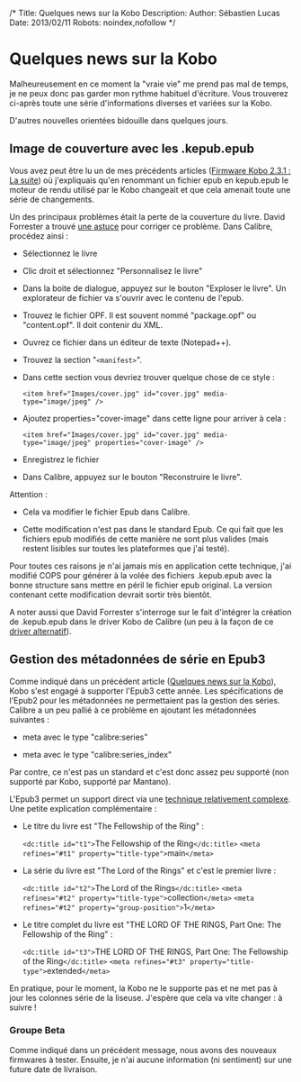 /*
Title: Quelques news sur la Kobo
Description: 
Author: Sébastien Lucas
Date: 2013/02/11
Robots: noindex,nofollow
*/
# Quelques news sur la Kobo

Malheureusement en ce moment la "vraie vie" me prend pas mal de temps, je ne peux donc pas garder mon rythme habituel d'écriture. Vous trouverez ci-après toute une série d'informations diverses et variées sur la Kobo.

D'autres nouvelles orientées bidouille dans quelques jours.


## Image de couverture avec les .kepub.epub

Vous avez peut être lu un de mes précédents articles ([Firmware Kobo 2.3.1 : La suite](blog/kobo-ereader-touch-48)) où j'expliquais qu'en renommant un fichier epub en kepub.epub le moteur de rendu utilisé par le Kobo changeait et que cela amenait toute une série de changements.

Un des principaux problèmes était la perte de la couverture du livre. David Forrester a trouvé [une astuce](http://www.mobileread.com/forums/showpost.php?p=2389073&postcount=15) pour corriger ce problème. Dans Calibre, procédez ainsi :

*	Sélectionnez le livre

*	Clic droit et sélectionnez "Personnalisez le livre"

*	Dans la boite de dialogue, appuyez sur le bouton "Exploser le livre". Un explorateur de fichier va s'ouvrir avec le contenu de l'epub.

*	Trouvez le fichier OPF. Il est souvent nommé "package.opf" ou "content.opf". Il doit contenir du XML.

*	Ouvrez ce fichier dans un éditeur de texte (Notepad++).

*	Trouvez la section "`<manifest>`".

*	Dans cette section vous devriez trouver quelque chose de ce style : 

	
	`<item href="Images/cover.jpg" id="cover.jpg" media-type="image/jpeg" />`


*	Ajoutez properties="cover-image" dans cette ligne pour arriver à cela :

	
	`<item href="Images/cover.jpg" id="cover.jpg" media-type="image/jpeg" properties="cover-image" />`


*	Enregistrez le fichier

*	Dans Calibre, appuyez sur le bouton "Reconstruire le livre".
  
Attention : 

*	Cela va modifier le fichier Epub dans Calibre. 

*	Cette modification n'est pas dans le standard Epub. Ce qui fait que les fichiers epub modifiés de cette manière ne sont plus valides (mais restent lisibles sur toutes les plateformes que j'ai testé).
  
Pour toutes ces raisons je n'ai jamais mis en application cette technique, j'ai modifié COPS pour générer à la volée des fichiers .kepub.epub avec la bonne structure sans mettre en péril le fichier epub original. La version contenant cette modification devrait sortir très bientôt.

A noter aussi que David Forrester s'interroge sur le fait d'intégrer la création de .kepub.epub dans le driver Kobo de Calibre (un peu à la façon de ce [driver alternatif](https///github.com/jgoguen/calibre-kobo-driver)).
## Gestion des métadonnées de série en Epub3

Comme indiqué dans un précédent article ([Quelques news sur la Kobo](blog/kobo-ereader-touch-52)), Kobo s'est engagé à supporter l'Epub3 cette année. Les spécifications de l'Epub2 pour les métadonnées ne permettaient pas la gestion des séries. Calibre a un peu pallié à ce problème en ajoutant les métadonnées suivantes :

*	meta avec le type "calibre:series"

*	meta avec le type "calibre:series_index"
  
Par contre, ce n'est pas un standard et c'est donc assez peu supporté (non supporté par Kobo, supporté par Mantano). 

L'Epub3 permet un support direct via une [technique relativement complexe](http://idpf.org/epub/30/spec/epub30-publications.html#sec-dctitles-examples). Une petite explication complémentaire :

*	Le titre du livre est "The Fellowship of the Ring" :

	
	`<dc:title id="t1">`The Fellowship of the Ring`</dc:title>`
	`<meta refines="#t1" property="title-type">`main`</meta>`


*	La série du livre est "The Lord of the Rings" et c'est le premier livre :

	
	`<dc:title id="t2">`The Lord of the Rings`</dc:title>`
	`<meta refines="#t2" property="title-type">`collection`</meta>`
	`<meta refines="#t2" property="group-position">`1`</meta>`


*	Le titre complet du livre est "THE LORD OF THE RINGS, Part One: The Fellowship of the Ring" :

	
	`<dc:title id="t3">`THE LORD OF THE RINGS, Part One: The Fellowship of the Ring`</dc:title>`
	`<meta refines="#t3" property="title-type">`extended`</meta>` 


En pratique, pour le moment, la Kobo ne le supporte pas et ne met pas à jour les colonnes série de la liseuse. J'espère que cela va vite changer : à suivre !
### Groupe Beta

Comme indiqué dans un précédent message, nous avons des nouveaux firmwares à tester. Ensuite, je n'ai aucune information (ni sentiment) sur une future date de livraison.


